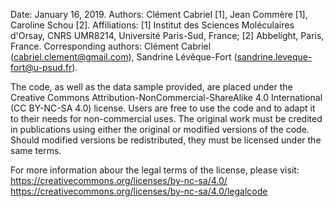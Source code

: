Date: January 16, 2019.
Authors: Clément Cabriel [1], Jean Commère [1], Caroline Schou [2]. Affiliations: [1] Institut des Sciences Moléculaires d'Orsay, CNRS UMR8214, Université Paris-Sud, France; [2] Abbelight, Paris, France.
Corresponding authors: Clément Cabriel (cabriel.clement@gmail.com), Sandrine Lévêque-Fort (sandrine.leveque-fort@u-psud.fr).

The code, as well as the data sample provided, are placed under the Creative Commons Attribution-NonCommercial-ShareAlike 4.0 International (CC BY-NC-SA 4.0) license. Users are free to use the code and to adapt it to their needs for non-commercial uses. The original work must be credited in publications using either the original or modified versions of the code. Should modified versions be redistributed, they must be licensed under the same terms.

For more information abour the legal terms of the license, please visit:
https://creativecommons.org/licenses/by-nc-sa/4.0/
https://creativecommons.org/licenses/by-nc-sa/4.0/legalcode
